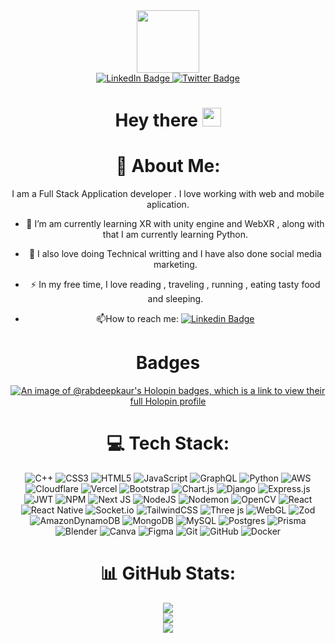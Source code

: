 
<div id="header" align="center">
  <img src="[https://i.giphy.com/media/v1.Y2lkPTc5MGI3NjExZGx1bWVyeG5veDR4dmV6dDdzMGZrZHBncmh3YXY1YXRkNGFicmtwdyZlcD12MV9pbnRlcm5hbF9naWZfYnlfaWQmY3Q9cw/BzKxwk839bwqM95aWz/giphy.gif](https://media3.giphy.com/media/v1.Y2lkPTc5MGI3NjExYnhzbDRpMmp4azI2em5mcWFyNmRmdmpxbzN1NXU4azRncGk4MXU1bSZlcD12MV9pbnRlcm5hbF9naWZfYnlfaWQmY3Q9Zw/j7k6JOp8LufhXspVfu/giphy.gif)" width="100"/>
  <div id="badges">
   <a href="https://www.linkedin.com/in/rabdeep-kaur-35a26925b?utm_source=share&utm_campaign=share_via&utm_content=profile&utm_medium=android_appL">
      <img src="https://img.shields.io/badge/LinkedIn-blue?style=for-the-badge&logo=linkedin&logoColor=white" alt="LinkedIn Badge"/>
    </a> 
    <a href=https://x.com/Rabdeep790?t=10zSRFIMzEYJ2MKNWJGfDQ&s=09">
      <img src="https://img.shields.io/badge/Twitter-white?style=for-the-badge&logo=twitter&logoColor=black" alt="Twitter Badge"/>
    </a>
 <h1>
    Hey there
    <img src="https://media.giphy.com/media/hvRJCLFzcasrR4ia7z/giphy.gif" width="30px"/>
  </h1>


# 💫 About Me:
I am a Full Stack Application developer . I love working with web and mobile aplication.
- :telescope: I’m am currently learning XR with unity engine and WebXR , along with that I am currently learning Python.

- :seedling: I also love doing Technical writting  and I have also done social media marketing.

- :zap: In my free time, I  love reading , traveling , running , eating tasty food and sleeping.

- :mailbox:How to reach me: [![Linkedin Badge](https://img.shields.io/badge/-rabdeep-blue?style=flat&logo=Linkedin&logoColor=white)](https://www.linkedin.com/in/rabdeep-kaur-35a26925b?utm_source=share&utm_campaign=share_via&utm_content=profile&utm_medium=android_appL)

#  Badges
[![An image of @rabdeepkaur's Holopin badges, which is a link to view their full Holopin profile](https://holopin.me/rabdeepkaur)](https://holopin.io/@rabdeepkaur)

# 💻 Tech Stack:
![C++](https://img.shields.io/badge/c++-%2300599C.svg?style=for-the-badge&logo=c%2B%2B&logoColor=white) ![CSS3](https://img.shields.io/badge/css3-%231572B6.svg?style=for-the-badge&logo=css3&logoColor=white) ![HTML5](https://img.shields.io/badge/html5-%23E34F26.svg?style=for-the-badge&logo=html5&logoColor=white) ![JavaScript](https://img.shields.io/badge/javascript-%23323330.svg?style=for-the-badge&logo=javascript&logoColor=%23F7DF1E) ![GraphQL](https://img.shields.io/badge/-GraphQL-E10098?style=for-the-badge&logo=graphql&logoColor=white) ![Python](https://img.shields.io/badge/python-3670A0?style=for-the-badge&logo=python&logoColor=ffdd54) ![AWS](https://img.shields.io/badge/AWS-%23FF9900.svg?style=for-the-badge&logo=amazon-aws&logoColor=white) ![Cloudflare](https://img.shields.io/badge/Cloudflare-F38020?style=for-the-badge&logo=Cloudflare&logoColor=white) ![Vercel](https://img.shields.io/badge/vercel-%23000000.svg?style=for-the-badge&logo=vercel&logoColor=white) ![Bootstrap](https://img.shields.io/badge/bootstrap-%238511FA.svg?style=for-the-badge&logo=bootstrap&logoColor=white) ![Chart.js](https://img.shields.io/badge/chart.js-F5788D.svg?style=for-the-badge&logo=chart.js&logoColor=white) ![Django](https://img.shields.io/badge/django-%23092E20.svg?style=for-the-badge&logo=django&logoColor=white) ![Express.js](https://img.shields.io/badge/express.js-%23404d59.svg?style=for-the-badge&logo=express&logoColor=%2361DAFB) ![JWT](https://img.shields.io/badge/JWT-black?style=for-the-badge&logo=JSON%20web%20tokens) ![NPM](https://img.shields.io/badge/NPM-%23CB3837.svg?style=for-the-badge&logo=npm&logoColor=white) ![Next JS](https://img.shields.io/badge/Next-black?style=for-the-badge&logo=next.js&logoColor=white) ![NodeJS](https://img.shields.io/badge/node.js-6DA55F?style=for-the-badge&logo=node.js&logoColor=white) ![Nodemon](https://img.shields.io/badge/NODEMON-%23323330.svg?style=for-the-badge&logo=nodemon&logoColor=%BBDEAD) ![OpenCV](https://img.shields.io/badge/opencv-%23white.svg?style=for-the-badge&logo=opencv&logoColor=white) ![React](https://img.shields.io/badge/react-%2320232a.svg?style=for-the-badge&logo=react&logoColor=%2361DAFB) ![React Native](https://img.shields.io/badge/react_native-%2320232a.svg?style=for-the-badge&logo=react&logoColor=%2361DAFB) ![Socket.io](https://img.shields.io/badge/Socket.io-black?style=for-the-badge&logo=socket.io&badgeColor=010101) ![TailwindCSS](https://img.shields.io/badge/tailwindcss-%2338B2AC.svg?style=for-the-badge&logo=tailwind-css&logoColor=white) ![Three js](https://img.shields.io/badge/threejs-black?style=for-the-badge&logo=three.js&logoColor=white) ![WebGL](https://img.shields.io/badge/WebGL-990000?logo=webgl&logoColor=white&style=for-the-badge) ![Zod](https://img.shields.io/badge/zod-%233068b7.svg?style=for-the-badge&logo=zod&logoColor=white) ![AmazonDynamoDB](https://img.shields.io/badge/Amazon%20DynamoDB-4053D6?style=for-the-badge&logo=Amazon%20DynamoDB&logoColor=white) ![MongoDB](https://img.shields.io/badge/MongoDB-%234ea94b.svg?style=for-the-badge&logo=mongodb&logoColor=white) ![MySQL](https://img.shields.io/badge/mysql-4479A1.svg?style=for-the-badge&logo=mysql&logoColor=white) ![Postgres](https://img.shields.io/badge/postgres-%23316192.svg?style=for-the-badge&logo=postgresql&logoColor=white) ![Prisma](https://img.shields.io/badge/Prisma-3982CE?style=for-the-badge&logo=Prisma&logoColor=white) ![Blender](https://img.shields.io/badge/blender-%23F5792A.svg?style=for-the-badge&logo=blender&logoColor=white) ![Canva](https://img.shields.io/badge/Canva-%2300C4CC.svg?style=for-the-badge&logo=Canva&logoColor=white) ![Figma](https://img.shields.io/badge/figma-%23F24E1E.svg?style=for-the-badge&logo=figma&logoColor=white) ![Git](https://img.shields.io/badge/git-%23F05033.svg?style=for-the-badge&logo=git&logoColor=white) ![GitHub](https://img.shields.io/badge/github-%23121011.svg?style=for-the-badge&logo=github&logoColor=white) ![Docker](https://img.shields.io/badge/docker-%230db7ed.svg?style=for-the-badge&logo=docker&logoColor=white)
# 📊 GitHub Stats:
![](https://github-readme-stats.vercel.app/api?username=RabdeepKaur&theme=dark&hide_border=false&include_all_commits=true&count_private=true)<br/>
![](https://github-readme-streak-stats.herokuapp.com/?user=RabdeepKaur&theme=dark&hide_border=false)<br/>
![](https://github-readme-stats.vercel.app/api/top-langs/?username=RabdeepKaur&theme=dark&hide_border=false&include_all_commits=true&count_private=true&layout=compact)




